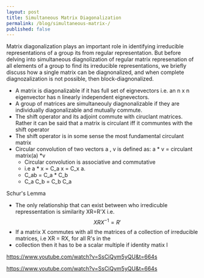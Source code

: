 ```yaml
---
layout: post
title: Simultaneous Matrix Diagonalization
permalink: /blog/simultaneous-matrix-/
published: false
---
```


Matrix diagonalization plays an important role in identifying irreducible representations of a group its from regular representation. But before delving into simultaneous diagnolization of regular matrix represenation of all elements of a group to find its irreducible representations, we briefly discuss how a single matrix can be diagnonalized, and when complete diagnozalization is not possible, then block-diagnonalized.

- A matrix is diagonalizable if it has full set of eignevectors i.e. an n x n eigenvector has n linearly independent eignevectors.
- A group of matrices are simultaneouly diagnonalizable if they are individually diagonalizable and mutually commute.
- The shift operator and its adjoint commute with ciruclant matrices. Rather it can be said that a matrix is circulant iff it communtes with the shift operator
- The shift operator is in some sense the most fundamental circulant matrix
- Circular convolution of two vectors a , v is defined as:
  a * v = circulant matrix(a) *v
  -  Circular convolution is associative and commutative
  -  i.e a * x = C_a  x = C_x a.
  -  C_ab =  C_a * C_b
  -  C_a C_b = C_b C_a

Schur's Lemma
- The only relationship that can exist between who irredicuble repressentation is similarity
  XR=R'X i.e. $$XRX^{-1} = R'$$  
- If a matrix X commutes with all the matrices of a collection of irreducible matrices, i.e XR = RX, for all R's in the
-  collection then it has to be a scalar multiple if identity matix I


https://www.youtube.com/watch?v=SsCiQym5yQU&t=664s

https://www.youtube.com/watch?v=SsCiQym5yQU&t=664s
